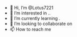 - 👋 Hi, I’m @Lotus7221
- 👀 I’m interested in ..
- 🌱 I’m currently learning . 
- 💞️ I’m looking to collaborate on  
- 📫 How to reach me  
 
